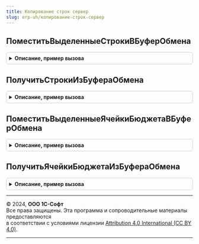 ```yaml
---
title: Копирование строк сервер
slug: erp-uh/копирование-строк-сервер
---
```



## ПоместитьВыделенныеСтрокиВБуферОбмена
<details style="margin: 1em 0; padding: 0.5em; border: 1px solid #ccc; border-radius: 6px;">

<summary style="font-weight: bold; cursor: pointer;">Описание, пример вызова</summary>

```bsl

// Помещает данные в буфер обмена
//
// Параметры:
//   ВыделенныеСтроки - Массив - Массив идентификаторов выделенных строк
//   ТабЧасть -ТабличнаяЧасть - Табличная часть объекта с копируемыми строками.
//   ИменаКолонок -Структура - содержит описание сопоставления имен колонок, если требуется.
//
Процедура ПоместитьВыделенныеСтрокиВБуферОбмена(ВыделенныеСтроки, ТабЧасть, ИменаКолонок = Неопределено) Экспорт
```

Пример вызова
```bsl
КопированиеСтрокСервер.ПоместитьВыделенныеСтрокиВБуферОбмена(ВыделенныеСтроки, ТабЧасть, ИменаКолонок);
```
</details>

## ПолучитьСтрокиИзБуфераОбмена
<details style="margin: 1em 0; padding: 0.5em; border: 1px solid #ccc; border-radius: 6px;">

<summary style="font-weight: bold; cursor: pointer;">Описание, пример вызова</summary>

```bsl

// Получает данные из буфера обмена.
//
// Параметры:
//   ПараметрыОтбора - Структура - Параметры отбора строк.
//
// Возвращаемое значение:
//   ТаблицаЗначений - Строки, полученные из буфера обмена.
//
Функция ПолучитьСтрокиИзБуфераОбмена(ПараметрыОтбора = Неопределено) Экспорт
```

Пример вызова
```bsl
Результат = КопированиеСтрокСервер.ПолучитьСтрокиИзБуфераОбмена(ПараметрыОтбора);
```
</details>

## ПоместитьВыделенныеЯчейкиБюджетаВБуферОбмена
<details style="margin: 1em 0; padding: 0.5em; border: 1px solid #ccc; border-radius: 6px;">

<summary style="font-weight: bold; cursor: pointer;">Описание, пример вызова</summary>

```bsl

// Помещает данные в буфер обмена.
//
// Параметры:
//   ЯчейкиБюджета - Массив - массив с копируемыми ячейками.
//
Процедура ПоместитьВыделенныеЯчейкиБюджетаВБуферОбмена(ЯчейкиБюджета) Экспорт
```

Пример вызова
```bsl
КопированиеСтрокСервер.ПоместитьВыделенныеЯчейкиБюджетаВБуферОбмена(ЯчейкиБюджета) 
```
</details>

## ПолучитьЯчейкиБюджетаИзБуфераОбмена
<details style="margin: 1em 0; padding: 0.5em; border: 1px solid #ccc; border-radius: 6px;">

<summary style="font-weight: bold; cursor: pointer;">Описание, пример вызова</summary>

```bsl

// Получает данные из буфера обмена.
//
// Возвращаемое значение:
//   Массив - массив с вставляемыми ячейками.
//
Функция ПолучитьЯчейкиБюджетаИзБуфераОбмена() Экспорт
```

Пример вызова
```bsl
Результат = КопированиеСтрокСервер.ПолучитьЯчейкиБюджетаИзБуфераОбмена() 
```
</details>

---

© 2024, **ООО 1С-Софт**  
Все права защищены. Эта программа и сопроводительные материалы предоставляются  
в соответствии с условиями лицензии [Attribution 4.0 International (CC BY 4.0)](https://creativecommons.org/licenses/by/4.0/legalcode).

---

